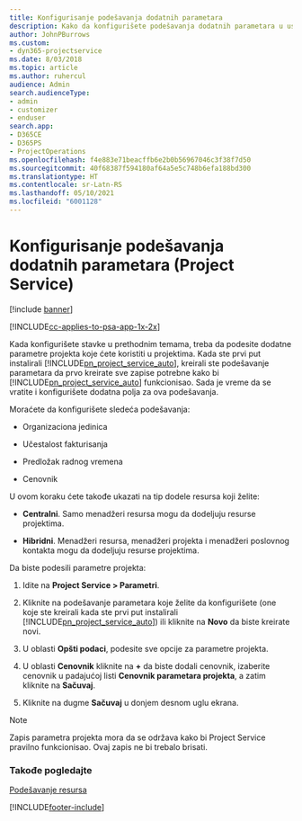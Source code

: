 ```yaml
---
title: Konfigurisanje podešavanja dodatnih parametara
description: Kako da konfigurišete podešavanja dodatnih parametara u usluzi Project Service
author: JohnPBurrows
ms.custom:
- dyn365-projectservice
ms.date: 8/03/2018
ms.topic: article
ms.author: ruhercul
audience: Admin
search.audienceType:
- admin
- customizer
- enduser
search.app:
- D365CE
- D365PS
- ProjectOperations
ms.openlocfilehash: f4e883e71beacffb6e2b0b56967046c3f38f7d50
ms.sourcegitcommit: 40f68387f594180af64a5e5c748b6efa188bd300
ms.translationtype: HT
ms.contentlocale: sr-Latn-RS
ms.lasthandoff: 05/10/2021
ms.locfileid: "6001128"
---
```

# <a name="configure-additional-parameter-settings-project-service"></a>Konfigurisanje podešavanja dodatnih parametara (Project Service)

[!include [banner](../includes/psa-now-project-operations.md)]

[!INCLUDE[cc-applies-to-psa-app-1x-2x](../includes/cc-applies-to-psa-app-1x-2x.md)]

Kada konfigurišete stavke u prethodnim temama, treba da podesite dodatne parametre projekta koje ćete koristiti u projektima. Kada ste prvi put instalirali [!INCLUDE[pn_project_service_auto](../includes/pn-project-service-auto.md)], kreirali ste podešavanje parametara da prvo kreirate sve zapise potrebne kako bi [!INCLUDE[pn_project_service_auto](../includes/pn-project-service-auto.md)] funkcionisao. Sada je vreme da se vratite i konfigurišete dodatna polja za ova podešavanja.  
  
 Moraćete da konfigurišete sledeća podešavanja:  
  
-   Organizaciona jedinica  
  
-   Učestalost fakturisanja  
  
-   Predložak radnog vremena  
  
-   Cenovnik  
 
U ovom koraku ćete takođe ukazati na tip dodele resursa koji želite:  
  
- **Centralni**. Samo menadžeri resursa mogu da dodeljuju resurse projektima.  
  
- **Hibridni**. Menadžeri resursa, menadžeri projekta i menadžeri poslovnog kontakta mogu da dodeljuju resurse projektima.  
  
 
Da biste podesili parametre projekta:  
  
1. Idite na **Project Service > Parametri**.  
  
2. Kliknite na podešavanje parametara koje želite da konfigurišete (one koje ste kreirali kada ste prvi put instalirali [!INCLUDE[pn_project_service_auto](../includes/pn-project-service-auto.md)]) ili kliknite na **Novo** da biste kreirate novi.  
  
3. U oblasti **Opšti podaci**, podesite sve opcije za parametre projekta.  
  
4. U oblasti **Cenovnik** kliknite na **+** da biste dodali cenovnik, izaberite cenovnik u padajućoj listi **Cenovnik parametara projekta**, a zatim kliknite na **Sačuvaj**.  
  
5. Kliknite na dugme **Sačuvaj** u donjem desnom uglu ekrana.  

> [!NOTE]
> Zapis parametra projekta mora da se održava kako bi Project Service pravilno funkcionisao. Ovaj zapis ne bi trebalo brisati.

### <a name="see-also"></a>Takođe pogledajte  
 [Podešavanje resursa](../psa/set-up-resources.md)


[!INCLUDE[footer-include](../includes/footer-banner.md)]
